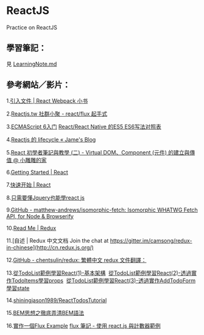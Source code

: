 # ReactJS
Practice on ReactJS

## 學習筆記：
見 [LearningNote.md](https://github.com/EggheadChien/ReactJS/blob/master/LearningNote.md)


## 參考網站／影片：

1.[引入文件 | React Webpack 小书](https://fakefish.github.io/react-webpack-cookbook/index.html)

2.[Reactjs.tw 社群小聚 - react/flux 起手式](https://www.youtube.com/watch?v=dYScHs_uOAE)

3.[ECMAScript 6入门](http://es6.ruanyifeng.com/)
  [React/React Native 的ES5 ES6写法对照表](http://bbs.reactnative.cn/topic/15/react-react-native-%E7%9A%84es5-es6%E5%86%99%E6%B3%95%E5%AF%B9%E7%85%A7%E8%A1%A8)

4.[Reactjs 的 lifecycle « Jame's Blog](http://jamestw.logdown.com/posts/255887-reactjs-lifecycle)

5.[React 初學者筆記與教學 (二) - Virtual DOM、Component (元件) 的建立與傳值 @ 小雕雕的家](http://sweeteason.pixnet.net/blog/post/42849617-react-%E5%88%9D%E5%AD%B8%E8%80%85%E7%AD%86%E8%A8%98%E8%88%87%E6%95%99%E5%AD%B8-(%E4%BA%8C)---virtual-dom%E3%80%81%E5%85%83%E4%BB%B6)

6.[Getting Started | React](https://facebook.github.io/react/docs/getting-started.html)

7.[快速开始 | React](http://reactjs.cn/react/docs/getting-started.html)

8.[只需要懂Jquery也能學react js](http://www.slideshare.net/JustinWu13/j-queryreact-js)

9.[GitHub - matthew-andrews/isomorphic-fetch: Isomorphic WHATWG Fetch API, for Node & Browserify](https://github.com/matthew-andrews/isomorphic-fetch)

10.[Read Me | Redux](http://redux.js.org/)

11.[自述 | Redux 中文文档 Join the chat at https://gitter.im/camsong/redux-in-chinese](http://cn.redux.js.org/)

12.[GitHub - chentsulin/redux: 繁體中文 redux 文件翻譯：](https://github.com/chentsulin/redux)

13.[從TodoList範例學習React(1)-基本架構](https://dotblogs.com.tw/wellwind/2016/03/13/react-tutorial-5-react-basic-and-todolist-scaffold)
&nbsp;[從TodoList範例學習React(2)-透過實作TodoItems學習props](https://dotblogs.com.tw/wellwind/2016/03/18/react-tutorial-6-props)
&nbsp;[從TodoList範例學習React(3)-透過實作AddTodoForm學習state](https://dotblogs.com.tw/wellwind/2016/04/03/react-tutorial-7-state)

14.[shiningjason1989/ReactTodosTutorial](https://github.com/shiningjason1989/ReactTodosTutorial)

15.[BEM思想之徹底弄清BEM語法](http://www.w3cplus.com/css/mindbemding-getting-your-head-round-bem-syntax.html)

16.[實作一個Flux Example](https://dotblogs.com.tw/lapland/2015/07/15/151862)
[flux 筆記 - 使用 react.js 與計數器範例](https://hungjie19.github.io/hexoblog/2016/06/14/react_flux/)
